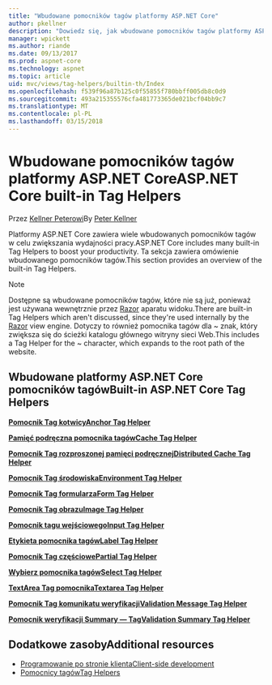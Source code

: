 ```yaml
---
title: "Wbudowane pomocników tagów platformy ASP.NET Core"
author: pkellner
description: "Dowiedz się, jak wbudowane pomocników tagów platformy ASP.NET Core zwiększania wydajności pracy."
manager: wpickett
ms.author: riande
ms.date: 09/13/2017
ms.prod: aspnet-core
ms.technology: aspnet
ms.topic: article
uid: mvc/views/tag-helpers/builtin-th/Index
ms.openlocfilehash: f539f96a87b125c0f55855f780bbff005db8c0d9
ms.sourcegitcommit: 493a215355576cfa481773365de021bcf04bb9c7
ms.translationtype: MT
ms.contentlocale: pl-PL
ms.lasthandoff: 03/15/2018
---
```

# <a name="aspnet-core-built-in-tag-helpers"></a><span data-ttu-id="abac1-103">Wbudowane pomocników tagów platformy ASP.NET Core</span><span class="sxs-lookup"><span data-stu-id="abac1-103">ASP.NET Core built-in Tag Helpers</span></span>

<span data-ttu-id="abac1-104">Przez [Kellner Peterowi](http://peterkellner.net)</span><span class="sxs-lookup"><span data-stu-id="abac1-104">By [Peter Kellner](http://peterkellner.net)</span></span>

<span data-ttu-id="abac1-105">Platformy ASP.NET Core zawiera wiele wbudowanych pomocników tagów w celu zwiększania wydajności pracy.</span><span class="sxs-lookup"><span data-stu-id="abac1-105">ASP.NET Core includes many built-in Tag Helpers to boost your productivity.</span></span> <span data-ttu-id="abac1-106">Ta sekcja zawiera omówienie wbudowanego pomocników tagów.</span><span class="sxs-lookup"><span data-stu-id="abac1-106">This section provides an overview of the built-in Tag Helpers.</span></span>

> [!NOTE]
> <span data-ttu-id="abac1-107">Dostępne są wbudowane pomocników tagów, które nie są już, ponieważ jest używana wewnętrznie przez [Razor](xref:mvc/views/razor) aparatu widoku.</span><span class="sxs-lookup"><span data-stu-id="abac1-107">There are built-in Tag Helpers which aren't discussed, since they're used internally by the [Razor](xref:mvc/views/razor) view engine.</span></span> <span data-ttu-id="abac1-108">Dotyczy to również pomocnika tagów dla ~ znak, który zwiększa się do ścieżki katalogu głównego witryny sieci Web.</span><span class="sxs-lookup"><span data-stu-id="abac1-108">This includes a Tag Helper for the ~ character, which expands to the root path of the website.</span></span>

## <a name="built-in-aspnet-core-tag-helpers"></a><span data-ttu-id="abac1-109">Wbudowane platformy ASP.NET Core pomocników tagów</span><span class="sxs-lookup"><span data-stu-id="abac1-109">Built-in ASP.NET Core Tag Helpers</span></span>

<span data-ttu-id="abac1-110">**[Pomocnik Tag kotwicy](xref:mvc/views/tag-helpers/builtin-th/anchor-tag-helper)**</span><span class="sxs-lookup"><span data-stu-id="abac1-110">**[Anchor Tag Helper](xref:mvc/views/tag-helpers/builtin-th/anchor-tag-helper)**</span></span>

<span data-ttu-id="abac1-111">**[Pamięć podręczna pomocnika tagów](xref:mvc/views/tag-helpers/builtin-th/cache-tag-helper)**</span><span class="sxs-lookup"><span data-stu-id="abac1-111">**[Cache Tag Helper](xref:mvc/views/tag-helpers/builtin-th/cache-tag-helper)**</span></span>

<span data-ttu-id="abac1-112">**[Pomocnik Tag rozproszonej pamięci podręcznej](xref:mvc/views/tag-helpers/builtin-th/distributed-cache-tag-helper)**</span><span class="sxs-lookup"><span data-stu-id="abac1-112">**[Distributed Cache Tag Helper](xref:mvc/views/tag-helpers/builtin-th/distributed-cache-tag-helper)**</span></span>

<span data-ttu-id="abac1-113">**[Pomocnik Tag środowiska](xref:mvc/views/tag-helpers/builtin-th/environment-tag-helper)**</span><span class="sxs-lookup"><span data-stu-id="abac1-113">**[Environment Tag Helper](xref:mvc/views/tag-helpers/builtin-th/environment-tag-helper)**</span></span>

[comment]: **[FormActionTagHelper](xref:mvc/views/tag-helpers/builtin-th/form-action-tag-helper)**

<span data-ttu-id="abac1-114">**[Pomocnik Tag formularza](xref:mvc/views/working-with-forms#the-form-tag-helper)**</span><span class="sxs-lookup"><span data-stu-id="abac1-114">**[Form Tag Helper](xref:mvc/views/working-with-forms#the-form-tag-helper)**</span></span>

<span data-ttu-id="abac1-115">**[Pomocnik Tag obrazu](xref:mvc/views/tag-helpers/builtin-th/image-tag-helper)**</span><span class="sxs-lookup"><span data-stu-id="abac1-115">**[Image Tag Helper](xref:mvc/views/tag-helpers/builtin-th/image-tag-helper)**</span></span>

<span data-ttu-id="abac1-116">**[Pomocnik tagu wejściowego](xref:mvc/views/working-with-forms#the-input-tag-helper)**</span><span class="sxs-lookup"><span data-stu-id="abac1-116">**[Input Tag Helper](xref:mvc/views/working-with-forms#the-input-tag-helper)**</span></span>

<span data-ttu-id="abac1-117">**[Etykieta pomocnika tagów](xref:mvc/views/working-with-forms#the-label-tag-helper)**</span><span class="sxs-lookup"><span data-stu-id="abac1-117">**[Label Tag Helper](xref:mvc/views/working-with-forms#the-label-tag-helper)**</span></span>

[comment]: **[LinkTagHelper](xref:mvc/views/tag-helpers/builtin-th/link-tag-helper)**

[comment]: **[OptionTagHelper](xref:mvc/views/tag-helpers/builtin-th/option-tag-helper)**

[comment]: **[ScriptTagHelper](xref:mvc/views/tag-helpers/builtin-th/script-tag-helper)**

<span data-ttu-id="abac1-118">**[Pomocnik Tag częściowe](xref:mvc/views/tag-helpers/builtin-th/partial-tag-helper)**</span><span class="sxs-lookup"><span data-stu-id="abac1-118">**[Partial Tag Helper](xref:mvc/views/tag-helpers/builtin-th/partial-tag-helper)**</span></span>

<span data-ttu-id="abac1-119">**[Wybierz pomocnika tagów](xref:mvc/views/working-with-forms#the-select-tag-helper)**</span><span class="sxs-lookup"><span data-stu-id="abac1-119">**[Select Tag Helper](xref:mvc/views/working-with-forms#the-select-tag-helper)**</span></span>

<span data-ttu-id="abac1-120">**[TextArea Tag pomocnika](xref:mvc/views/working-with-forms#the-textarea-tag-helper)**</span><span class="sxs-lookup"><span data-stu-id="abac1-120">**[Textarea Tag Helper](xref:mvc/views/working-with-forms#the-textarea-tag-helper)**</span></span>

<span data-ttu-id="abac1-121">**[Pomocnik Tag komunikatu weryfikacji](xref:mvc/views/working-with-forms#the-validation-message-tag-helper)**</span><span class="sxs-lookup"><span data-stu-id="abac1-121">**[Validation Message Tag Helper](xref:mvc/views/working-with-forms#the-validation-message-tag-helper)**</span></span>

<span data-ttu-id="abac1-122">**[Pomocnik weryfikacji Summary — Tag](xref:mvc/views/working-with-forms#the-validation-summary-tag-helper)**</span><span class="sxs-lookup"><span data-stu-id="abac1-122">**[Validation Summary Tag Helper](xref:mvc/views/working-with-forms#the-validation-summary-tag-helper)**</span></span>

## <a name="additional-resources"></a><span data-ttu-id="abac1-123">Dodatkowe zasoby</span><span class="sxs-lookup"><span data-stu-id="abac1-123">Additional resources</span></span>

* [<span data-ttu-id="abac1-124">Programowanie po stronie klienta</span><span class="sxs-lookup"><span data-stu-id="abac1-124">Client-side development</span></span>](xref:client-side/index)
* [<span data-ttu-id="abac1-125">Pomocnicy tagów</span><span class="sxs-lookup"><span data-stu-id="abac1-125">Tag Helpers</span></span>](xref:mvc/views/tag-helpers/intro)
